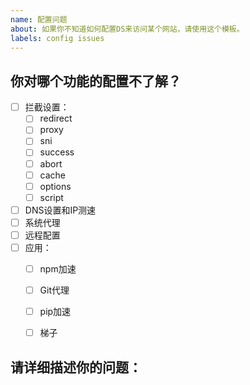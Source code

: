 ```yaml
---
name: 配置问题
about: 如果你不知道如何配置DS来访问某个网站，请使用这个模板。
labels: config issues
---
```


## 你对哪个功能的配置不了解？

- [ ] 拦截设置：
  - [ ] redirect
  - [ ] proxy
  - [ ] sni
  - [ ] success
  - [ ] abort
  - [ ] cache
  - [ ] options
  - [ ] script
- [ ] DNS设置和IP测速
- [ ] 系统代理
- [ ] 远程配置
- [ ] 应用：
  - [ ] npm加速
  - [ ] Git代理
  - [ ] pip加速
  - [ ] 梯子


## 请详细描述你的问题：

